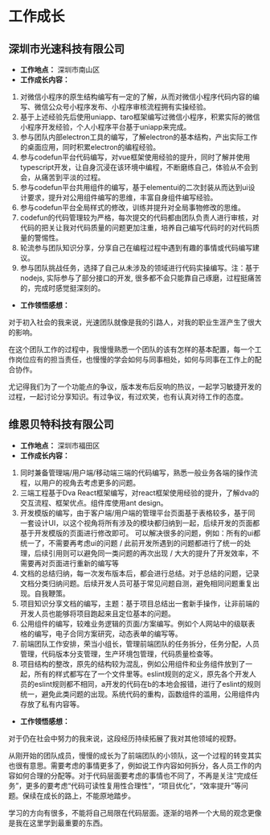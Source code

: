 # 工作成长

## 深圳市光速科技有限公司

- **工作地点：** 深圳市南山区
- **工作成长内容：**

1. 对微信小程序的原生结构编写有一定的了解，从而对微信小程序代码内容的编写、微信公众号小程序发布、小程序审核流程拥有实操经验。
2. 基于上述经验先后使用uniapp、taro框架编写过微信小程序，积累实际的微信小程序开发经验，个人小程序平台基于uniapp来完成。
3. 参与团队内部electron工具的编写，了解electron的基本结构，产出实际工作的桌面应用，同时积累electron的编程经验。
4. 参与codefun平台代码编写，对vue框架使用经验的提升，同时了解并使用typescript开发，让自身沉浸在该环境中编程，不断磨练自己，体验从不会到会，从痛苦到平淡的过程。
5. 参与codefun平台共用组件的编写，基于elementui的二次封装从而达到ui设计要求，提升对公用组件编写的思维，丰富自身组件编写经验。
6. 参与codefun平台全局样式的修改，训练并提升对全局事物修改的思维。
7. codefun的代码管理较为严格，每次提交的代码都由团队负责人进行审核，对代码的把关让我对代码质量的问题更加注重，培养自己编写代码时的对代码质量的警惕性。
8. 轮流参与团队知识分享，分享自己在编程过程中遇到有趣的事情或代码编写建议。
9. 参与团队挑战任务，选择了自己从未涉及的领域进行代码实操编写。注：基于nodejs, 实际参与了部分接口的开发, 很多都不会只能靠自己琢磨，过程挺痛苦的，完成时感觉挺深刻的。

- **工作领悟感想：**

对于初入社会的我来说，光速团队就像是我的引路人，对我的职业生涯产生了很大的影响。

在这个团队工作的过程中，我慢慢熟悉一个团队的该有怎样的基本配置，每一个工作岗位应有的担当责任，也慢慢的学会如何与同事相处，如何与同事在工作上的配合协作。

尤记得我们为了一个功能点的争议，版本发布后反响的热议，一起学习敏捷开发的过程，一起讨论分享知识。有过争议，有过欢笑，也有认真对待工作的态度。

## 维恩贝特科技有限公司

- **工作地点：** 深圳市福田区
- **工作成长内容：**

1. 同时兼备管理端/用户端/移动端三端的代码编写，熟悉一般业务各端的操作流程，以用户的视角去考虑更多的问题。
2. 三端工程基于Dva React框架编写，对react框架使用经验的提升，了解dva的交互流程、框架优点。组件库使用ant design。
3. 开发模版的编写，由于客户端/用户端的管理平台页面基于表格较多，基于同一套设计UI，以这个视角将所有涉及的模块都归纳到一起，后续开发的页面都基于开发模版的页面进行修改即可。
可以解决很多的问题，例如：所有的ui都统一了，不需要再考虑ui的问题 / 此前开发所遇到的问题都进行了统一的处理，后续引用则可以避免同一类问题的再次出现 / 大大的提升了开发效率，不需要再对页面进行重新的编写等
4. 文档的总结归纳，每一次发布版本后，都会进行总结。对于总结的问题，记录文档分类归纳问题。后续开发人员可基于常见问题自测，避免相同问题重复出现。自我鞭策。
5. 项目知识分享文档的编写，主题：基于项目总结出一套新手操作，让非前端的开发人员也能够将项目跑起来且定位基本的问题。
6. 公用组件的编写，较难业务逻辑的页面/方案编写。例如个人网站中的级联表格的编写，电子合同方案研究，动态表单的编写等。
7. 前端团队工作安排，荣当小组长，管理前端团队的任务拆分，任务分配，人员管理，代码版本分支管理，生产环境包管理，代码质量检查等。
8. 项目结构的整改，原先的结构较为混乱，例如公用组件和业务组件放到了一起，所有的样式都写在了一个文件里等。eslint规则的定义，原先各个开发人员的eslint规则都不相同，a开发的代码在b的本地会报错，进行了eslint的规则统一，避免此类问题的出现。系统代码的重构，函数组件的滥用，公用组件内存放了私有内容等。

- **工作领悟感想：**

对于仍在社会中努力的我来说，这段经历持续拓展了我对其他领域的视野。

从刚开始的团队成员，慢慢的成长为了前端团队的小领队，这一个过程的转变其实也很有意思。需要考虑的事情更多了，例如说工作内容如何拆分，各人员工作的内容如何合理的分配等。对于代码层面要考虑的事情也不同了，不再是关注“完成任务”，更多的要考虑“代码可读性复用性合理性”，“项目优化”，“效率提升”等问题。保续在成长的路上，不能原地踏步。

学习的方向有很多，不能将自己局限在代码层面。逐渐的培养一个大局的观念更像是我在这里学到最重要的东西。
